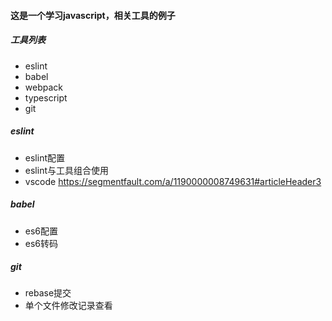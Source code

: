 #### 这是一个学习javascript，相关工具的例子

##### 工具列表
+ eslint
+ babel
+ webpack
+ typescript
+ git 


##### eslint
+ eslint配置
+ eslint与工具组合使用
+ vscode <https://segmentfault.com/a/1190000008749631#articleHeader3> 

##### babel
+ es6配置
+ es6转码

##### git
+ rebase提交
+ 单个文件修改记录查看